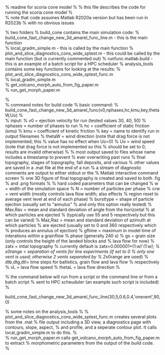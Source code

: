 % readme for scoria cone model
%
% this file describes the code for running the scoria cone model
%       
% note that code assumes Matlab R2020a version but has been run in R2023b
%	with no obvious issues

% two folders
%	build_cone contains the main simulation code:
%		build_cone_fast_change_new_3d_amarel_func_line.m   - this is the main function  
%		local_gradm_simple.m                               - this is called by the main function
%		plot_and_slice_diagnostics_cons_wide_sptest.m      - this could be called by the main function (but is currently commented out)
%		runfunc.matlab.build				   - this is an example of a batch script for a HPC scheduler
%	analysis_tools contains some key functions for looking at the results:
%		plot_and_slice_diagnostics_cons_wide_sptest_func.m  
%		local_gradm_simple.m                                
%		get_volcano_morph_auto_from_fig_paper.m             
%		run_get_morph_paper.m

%       
% command notes for build code
%   basic command:
%   build_cone_fast_change_new_3d_amarel_func(v0,nphases,hc,kmu,key,thetaW,Uo)
%   
%   input:
%       v0 = ejection velocity for run (tested values 30, 40, 50)
%       nphases = number of phases to run
%       hc = coefficient of static friction (smu)
%       kmu = coefficient of kinetic friction
%       key = name to identify run in output filenames
%       thetaW = wind direction (note that drag force is not implemented; this
%           value has no effect when Uo=0)
%       Uo = wind speed (note that drag force is not implemented so this
%           should be set to 0; results are invalid otherwise)
%
%   most output saved to files whose name includes a timestamp to prevent
%		ever overwriting past runs
%	final topography, stages of topography, fall deposits, and various 
%		other values are saved in a .mat file at the end of a run
%	a stream of diagnostic comments are output to either stdout or the 
%		Matlab interactive command screen
%       one 3D figure of final topography is created and saved to both .fig 
%		and .png formats
%
%   hard coded parameters that can be changed
%       w = width of the simulation space
%       N = number of particles per phase
%       crw = vent width (mostly controls lava flow width; also effects 
%           region reset to average vent level at end of each phase)
%       bursttype = shape of particle ejection (usually set to "annulus"
%           and only this option really tested)
%       Mav,Rav = mean and standard deviation of angle from the horizontal
%           at which particles are ejected
%           (typically use 55 and 5 respectively but this can be varied)
%       Maz,Raz = mean and standard deviation of azimuth at which particles
%           are ejected (usually set to 0 and 360 respectively which
%           produces an annulus of ejection)
%       gftime = maximum in model time of interations within a grainflow
%           phase (generally 240 s)
%       gs = grain size (only controls the height of the landed blocks and
%           lava flow for now)
%       zatx = intial topography
%           currently default is zatx=0.000001*(1:w)'*(1:w);
%       x0range = separation of vents for line experiments (if set to 0
%           only one vent is used; otherwise 2 vents separated by
%           2*x0range are used)
%       dtb,dtg,dtl= time steps for ballistics, grain flow and lava flow
%           respectively
%       vL = lava flow speed
%       thetaL = lava flow direction
%

% the command below will run from a script or the command line or from a batch script 
%	sent to HPC scheuduler (an example such script is included) 
%	

build_cone_fast_change_new_3d_amarel_func_line(30,5,0.6,0.4,'onevent',90,0)

% some notes on the analysis_tools 
%
% plot_and_slice_diagnostics_cons_wide_sptest_func.m creates several plots from the .mat
%	file output including a 3D view, a diagnostics page with contours, slope, aspect, 
%	and profile, and a  seperate contour plot.  It calls local_gradm_simple.m to do this.
%                            
% run_get_morph_paper.m	calls get_volcano_morph_auto_from_fig_paper.m to extract
%	morphometric parameters from the output of the build code.     
%		
